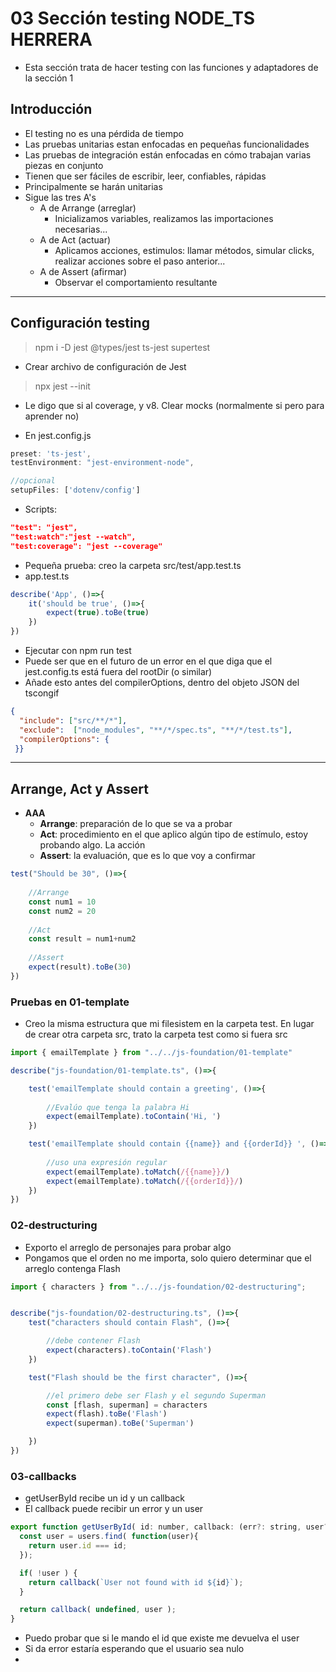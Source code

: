 # 03 Sección testing NODE_TS HERRERA

- Esta sección trata de hacer testing con las funciones y adaptadores de la sección 1

## Introducción

- El testing no es una pérdida de tiempo
- Las pruebas unitarias estan enfocadas en pequeñas funcionalidades
- Las pruebas de integración están enfocadas en cómo trabajan varias piezas en conjunto
- Tienen que ser fáciles de escribir, leer, confiables, rápidas
- Principalmente se harán unitarias
- Sigue las tres A's
  - A de Arrange (arreglar)
    - Inicializamos variables, realizamos las importaciones necesarias...
  - A de Act (actuar)
    - Aplicamos acciones, estimulos: llamar métodos, simular clicks, realizar acciones sobre el paso anterior... 
  - A de Assert (afirmar)
    - Observar el comportamiento resultante
-----

## Configuración testing


> npm i -D jest @types/jest ts-jest supertest

- Crear archivo de configuración de Jest

> npx jest --init

- Le digo que si al coverage, y v8. Clear mocks (normalmente si pero para aprender no)

- En jest.config.js

~~~js
preset: 'ts-jest',
testEnvironment: "jest-environment-node",

//opcional
setupFiles: ['dotenv/config']
~~~

- Scripts:

~~~json
"test": "jest",
"test:watch":"jest --watch",
"test:coverage": "jest --coverage"
~~~

- Pequeña prueba: creo la carpeta src/test/app.test.ts
- app.test.ts

~~~js
describe('App', ()=>{
    it('should be true', ()=>{
        expect(true).toBe(true)
    })
})
~~~

- Ejecutar con npm run test
- Puede ser que en el futuro de un error en el que diga que el jest.config.ts está fuera del rootDir (o similar)
- Añade esto antes del compilerOptions, dentro del objeto JSON del tscongif

~~~json
{
  "include": ["src/**/*"],
  "exclude":  ["node_modules", "**/*/spec.ts", "**/*/test.ts"],
  "compilerOptions": {
 }}
~~~
------

## Arrange, Act y Assert

- **AAA**
  - **Arrange**: preparación de lo que se va a probar
  - **Act**: procedimiento en el que aplico algún tipo de estímulo, estoy probando algo. La acción
  - **Assert**: la evaluación, que es lo que voy a confirmar

~~~js
test("Should be 30", ()=>{
    
    //Arrange
    const num1 = 10
    const num2 = 20
    
    //Act
    const result = num1+num2
    
    //Assert
    expect(result).toBe(30)
})
~~~

### Pruebas en 01-template

- Creo la misma estructura que mi filesistem en la carpeta test. En lugar de crear otra carpeta src, trato la carpeta test como si fuera src

~~~js
import { emailTemplate } from "../../js-foundation/01-template"

describe("js-foundation/01-template.ts", ()=>{

    test('emailTemplate should contain a greeting', ()=>{
        
        //Evalúo que tenga la palabra Hi
        expect(emailTemplate).toContain('Hi, ')
    })

    test('emailTemplate should contain {{name}} and {{orderId}} ', ()=>{
        
        //uso una expresión regular
        expect(emailTemplate).toMatch(/{{name}}/)
        expect(emailTemplate).toMatch(/{{orderId}}/)
    })
})
~~~

### 02-destructuring

- Exporto el arreglo de personajes para probar algo
- Pongamos que el orden no me importa, solo quiero determinar que el arreglo contenga Flash

~~~js
import { characters } from "../../js-foundation/02-destructuring";


describe("js-foundation/02-destructuring.ts", ()=>{
    test("characters should contain Flash", ()=>{

        //debe contener Flash
        expect(characters).toContain('Flash')
    })

    test("Flash should be the first character", ()=>{

        //el primero debe ser Flash y el segundo Superman
        const [flash, superman] = characters
        expect(flash).toBe('Flash')
        expect(superman).toBe('Superman')

    })
})
~~~

### 03-callbacks

- getUserById recibe un id y un callback
- El callback puede recibir un error y un user

~~~js
export function getUserById( id: number, callback: (err?: string, user?:User) => void ) {
  const user = users.find( function(user){
    return user.id === id;  
  });

  if( !user ) {
    return callback(`User not found with id ${id}`);
  }

  return callback( undefined, user );
}
~~~

- Puedo probar que si le mando el id que existe me devuelva el user
- Si da error estaría esperando que el usuario sea nulo
- 

~~~js
~~~